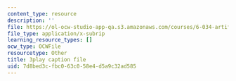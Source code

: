 ```yaml
---
content_type: resource
description: ''
file: https://ol-ocw-studio-app-qa.s3.amazonaws.com/courses/6-034-artificial-intelligence-fall-2010/7d8bed3cfbc063c058e4d5a9c32ad585_bQI0OmJPby4.srt
file_type: application/x-subrip
learning_resource_types: []
ocw_type: OCWFile
resourcetype: Other
title: 3play caption file
uid: 7d8bed3c-fbc0-63c0-58e4-d5a9c32ad585
---
```

